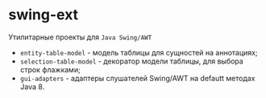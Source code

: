 # swing-ext

Утилитарные проекты для `Java Swing/AWT`

- `entity-table-model` - модель таблицы для сущностей на аннотациях;
- `selection-table-model` - декоратор модели таблицы, для выбора строк флажками; 
- `gui-adapters` - адаптеры слушателей Swing/AWT на defautt методах Java 8.
